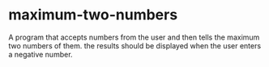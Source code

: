 # maximum-two-numbers
A program that accepts numbers from the user and then tells the maximum two numbers of them. the results should be displayed when the user enters a negative number.
